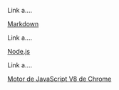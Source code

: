 Link a....

[Markdown](https://es.wikipedia.org/wiki/Markdown)

Link a....

[Node.js](https://nodejs.org/)

Link a....

[Motor de JavaScript V8 de Chrome](https://developers.google.com/v8/)